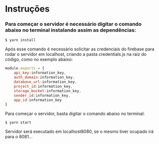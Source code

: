 # Instruções

### Para começar o servidor é necessário digitar o comando abaixo no terminal instalando assim as dependências:
```
$ yarn install
```
Após esse comando é necessário solicitar as credenciais do firebase para rodar o servidor em localhost, criando a pasta credentials.js na raiz do código, como no exemplo abaixo:
```javascript
module.exports = {
	api_key:information_key,
	auth_domain:information_key,
	database_url:information_key,
	project_id:information_key,
	storage_bucket:information_key,
	sender_id:information_key,
	app_id:information_key
}
```
Para começar o servidor, basta digitar o comando abaixo no terminal:
```
$ yarn start
```
Servidor será executado em localhost8080, se o mesmo tiver ocupado irá para o 8081...

